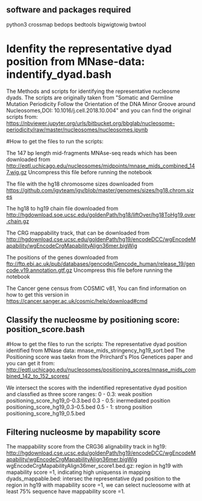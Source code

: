 ## software and packages required
python3
crossmap
bedops
bedtools
bigwigtowig
bwtool 

# Idenfity the representative dyad position from MNase-data: indentify_dyad.bash
The Methods and scripts for identifying the representative nucleosme dyads. The scripts are originally taken from "Somatic and Germline Mutation Periodicity Follow the Orientation of the DNA Minor Groove around Nucleosomes,DOI: 10.1016/j.cell.2018.10.004" and you can find the original scripts from: https://nbviewer.jupyter.org/urls/bitbucket.org/bbglab/nucleosome-periodicity/raw/master/nucleosomes/nucleosomes.ipynb


#How to get the files to run the scripts:

The 147 bp length mid-fragments MNAse-seq reads which has been downloaded from http://eqtl.uchicago.edu/nucleosomes/midpoints/mnase_mids_combined_147.wig.gz
Uncompress this file before running the notebook

The file with the hg18 chromosome sizes downloaded from https://github.com/igvteam/igv/blob/master/genomes/sizes/hg18.chrom.sizes

The hg18 to hg19 chain file downloaded from http://hgdownload.soe.ucsc.edu/goldenPath/hg18/liftOver/hg18ToHg19.over.chain.gz

The CRG mappability track, that can be downloaded from http://hgdownload.cse.ucsc.edu/goldenPath/hg19/encodeDCC/wgEncodeMapability/wgEncodeCrgMapabilityAlign36mer.bigWig

The positions of the genes downloaded from ftp://ftp.ebi.ac.uk/pub/databases/gencode/Gencode_human/release_19/gencode.v19.annotation.gtf.gz
Uncompress this file before running the notebook

The Cancer gene census from COSMIC v81, You can find information on how to get this version in https://cancer.sanger.ac.uk/cosmic/help/download#cmd


## Classify the nucleosme by positioning score: position_score.bash
#How to get the files to run the scripts:
The representative dyad position identified from MNase data:
mnase_mids_stringency_hg19_sort.bed
The Positioning score was taekn from the Prirchard's Plos Genetices paper and you can get it from:
http://eqtl.uchicago.edu/nucleosomes/positioning_scores/mnase_mids_combined_142_to_152_scores/

We intersect the scores with the indentified representative dyad position and classfied as three score ranges:
0 - 0.3: weak position  positioning_score_hg19_0-0.3.bed
0.3 - 0.5: inermediated position positioning_score_hg19_0.3-0.5.bed
0.5 - 1: strong position positioning_score_hg19_0.5.bed

## Filtering nucleosme by mapability score
The mappability score from the CRG36 alignability track in hg19:
http://hgdownload.cse.ucsc.edu/goldenPath/hg19/encodeDCC/wgEncodeMapability/wgEncodeCrgMapabilityAlign36mer.bigWig
wgEncodeCrgMapabilityAlign36mer_score1.bed.gz:
region in hg19 with mapability score =1, indicating high uniquenss in mapping
dyads_mappable.bed:
intersec the representative dyad position to the region in hg19 with mapability score =1,
we can select nucleosome with at least 75% sequence have mappability score =1.
